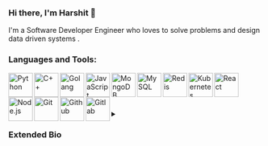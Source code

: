 ### Hi there, I'm Harshit 👋
I'm a Software Developer Engineer who loves to solve problems and design data driven systems .

<!--
**harshitsaini/harshitsaini** is a ✨ _special_ ✨ repository because its `README.md` (this file) appears on your GitHub profile.

Here are some ideas to get you started:

- 🔭 I’m currently working on ...
- 🌱 I’m currently learning ...
- 👯 I’m looking to collaborate on ...
- 🤔 I’m looking for help with ...
- 💬 Ask me about ...
- 📫 How to reach me: ...
- 😄 Pronouns: ...
- ⚡ Fun fact: ...
-->

### Languages and Tools:
<img align="left" alt="Python" width="48px" src="https://cdn.jsdelivr.net/gh/devicons/devicon/icons/python/python-original.svg" />
<img align="left" alt="C++" width="48px" src="https://cdn.jsdelivr.net/gh/devicons/devicon/icons/cplusplus/cplusplus-original.svg" />
<img align="left" alt="Golang" width="48px" src="https://cdn.jsdelivr.net/gh/devicons/devicon/icons/go/go-original-wordmark.svg" />
<img align="left" alt="JavaScript" width="48px" src="https://cdn.jsdelivr.net/gh/devicons/devicon/icons/javascript/javascript-original.svg"/>
<img align="left" alt="MongoDB" width="48px" src="https://cdn.jsdelivr.net/gh/devicons/devicon/icons/mongodb/mongodb-original.svg"/>
<img align="left" alt="MySQL" width="48px" src="https://cdn.jsdelivr.net/gh/devicons/devicon/icons/mysql/mysql-original.svg"/>
<img align="left" alt="Redis" width="48px" src="https://cdn.jsdelivr.net/gh/devicons/devicon/icons/redis/redis-original.svg"/>
<img align="left" alt="Kubernetes" width="48px" src="https://cdn.jsdelivr.net/gh/devicons/devicon/icons/kubernetes/kubernetes-plain.svg"/>
<img align="left" alt="React" width="48px" src="https://cdn.jsdelivr.net/gh/devicons/devicon/icons/react/react-original.svg"/>
<img align="left" alt="Node.js" width="48px" src="https://cdn.jsdelivr.net/gh/devicons/devicon/icons/nodejs/nodejs-original.svg"/>
<img align="left" alt="Git" width="48px" src="https://cdn.jsdelivr.net/gh/devicons/devicon/icons/git/git-original.svg"/>
<img align="left" alt="Github" width="48px" src="https://cdn.jsdelivr.net/gh/devicons/devicon/icons/gitlab/gitlab-original.svg" />
<img align="left" alt="Gitlab" width="48px" src="https://cdn.jsdelivr.net/gh/devicons/devicon/icons/github/github-original.svg" />

<br/><br/>
#

<details>
<summary><h3>Extended Bio</h3></summary>
    I am a computer scientist and an software engineer who loves to design data driven solutions and develop high performance software. I started my programming journey in 2008 using QBasic and Logo. Following years of school days I wrote small software programs in C and html to develop patterns, calculators and web pages. From 2010 till 2016, I developed multiple software applications using Netbeans IDE, Java, Javascript, HTML, C/C++. In year 2014 I develped interest in applied mathematics and advanced statistics and started to use C/C++ and python to develop solutions related to Approximation algorithms and Aritificial intelligence. This led me to pursue full time jobs as a Software Developer Engineer with Machine learning specialization. Since 2016 I have worked intensively in field of machine learnining egnineering and AI research.
<br/><br/>
Though my primary focus has been on tech stacks related to backend engineering, I have assumed multiple roles and worked in multiple domains including Machine Learning, Data Engineering, DevOps and Front-end developement. These days my focus areas include designing high performance apps and latency optimization. I love to dissect and analyze internals of software components and carve out ways to improve latency and usability. In future I plan to devote my focus to analyzing internals of node.js, Python, database engines and linux kernel performance tuning.
<br/><br/>
Feel free to reach out to me at <a class="text-blue-800" href="mailto: harshitsaini15@gmail.com">harshitsaini15@gmail.com </a>

</details>


